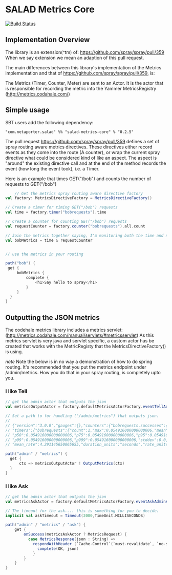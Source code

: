 # SALAD Metrics Core

[![Build Status](https://travis-ci.org/NET-A-PORTER/salad-metrics-core.png?branch=master)](https://travis-ci.org/NET-A-PORTER/salad-metrics-core)

## Implementation Overview ##

The library is an extension(^tm) of: https://github.com/spray/spray/pull/359
When we say extension we mean an adaption of this pull request.

The main differences between this library's implementation of the Metrics
implementation and that of https://github.com/spray/spray/pull/359, is:

The Metrics (Timer, Counter, Meter) are sent to an Actor.  It is the actor
that is responsible for recording the metric into the Yammer MetricsRegistry (http://metrics.codahale.com/)

## Simple usage ##

SBT users add the following dependency:

    "com.netaporter.salad" %% "salad-metrics-core" % "0.2.5"

The pull request https://github.com/spray/spray/pull/359 defines a set of spray routing aware metrics directives.
These directives either record events as they come into the route (A counter), or wrap the current spray directive
what could be considered kind of like an aspect.  The aspect is "around" the existing directive call and at the end of
the method records the event (how long the event took), i.e. a Timer.

Here is an example that times GET("/bob") and counts the number of requests to GET("/bob")

```scala
    // Get the metrics spray routing aware directive factory
val factory: MetricsDirectiveFactory = MetricsDirectiveFactory()

// Create a timer for timing GET("/bob") requests
val time = factory.timer("bobrequests").time

// Create a counter for counting GET("/bob") requests
val requestCounter = factory.counter("bobrequests").all.count

// Join the metrics together saying, I'm monitoring both the time and num of requests for GET("/bob")
val bobMetrics = time & requestCounter


// use the metrics in your routing

path("bob") {
 get {
     bobMetrics {
         complete {
             <h1>Say hello to spray</h1>
         }
     }
  }
}
```


## Outputting the JSON metrics ##

The codehale metrics library includes a metrics servlet:  (http://metrics.codahale.com/manual/servlets/#metricsservlet)
As this metrics servlet is very java and servlet specific, a custom actor has be created that works with the MetricRegisty
that the MetricsDirectiveFactory() is using.

*note*
Note the below is in no way a demonstration of how to do spring routing.  It's recommended that you put the metrics endpoint
under /admin/metrics.  How you do that in your spray routing, is completely upto you.

### I like Tell ###

```scala
// get the admin actor that outputs the json
val metricsOutputActor = factory.defaultMetricsActorFactory.eventTellAdminActor()

// Set a path to for handling ("/admin/metrics") that outputs json.
//
// {"version":"3.0.0","gauges":{},"counters":{"bobrequests.successes":{"count":1}},"histograms":{},"meters":{},
// "timers":{"bobrequests":{"count":1,"max":0.054916000000000006,"mean":0.054916000000000006,"min":0.054916000000000006,
// "p50":0.054916000000000006,"p75":0.054916000000000006,"p95":0.054916000000000006,"p98":0.054916000000000006,
// "p99":0.054916000000000006,"p999":0.054916000000000006,"stddev":0.0,"m15_rate":0.0,"m1_rate":0.0,"m5_rate":0.0,
// "mean_rate":4.291145650065655,"duration_units":"seconds","rate_units":"calls/second"}}}

path("admin" / "metrics") {
  get {
      ctx => metricsOutputActor ! OutputMetrics(ctx)
  }
}
```


### I like Ask ###

```scala
// get the admin actor that outputs the json
val metricsAskActor = factory.defaultMetricsActorFactory.eventAskAdminActor()

// The timeout for the ask.... this is something for you to decide.
implicit val askTimeout = Timeout(2000,TimeUnit.MILLISECONDS)

path("admin" / "metrics" / "ask") {
    get {
        onSuccess(metricsAskActor ? MetricsRequest) {
          case MetricsResponse(json : String) =>
            respondWithHeader (`Cache-Control`(`must-revalidate`, `no-store`, `no-cache`)) {
              complete(OK, json)
            }
        }
    }
}
```

